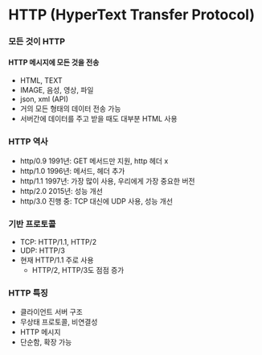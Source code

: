 # HTTP (HyperText Transfer Protocol)

### 모든 것이 HTTP

#### HTTP 메시지에 모든 것을 전송

- HTML, TEXT
- IMAGE, 음성, 영상, 파일
- json, xml (API)
- 거의 모든 형태의 데이터 전송 가능
- 서버간에 데이터를 주고 받을 때도 대부분 HTML 사용

### HTTP 역사

- http/0.9 1991년: GET 메서드만 지원, http 헤더 x
- http/1.0 1996년: 메서드, 헤더 추가
- http/1.1 1997년: 가장 많이 사용, 우리에게 가장 중요한 버전
- http/2.0 2015년: 성능 개선
- http/3.0 진행 중: TCP 대신에 UDP 사용, 성능 개선

### 기반 프로토콜

- TCP: HTTP/1.1, HTTP/2
- UDP: HTTP/3
- 현재 HTTP/1.1 주로 사용
  - HTTP/2, HTTP/3도 점점 증가

### HTTP 특징

- 클라이언트 서버 구조
- 무상태 프로토콜, 비연결성
- HTTP 메시지
- 단순함, 확장 가능